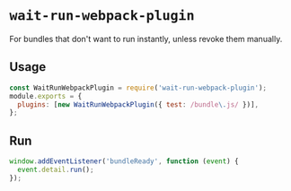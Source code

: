 # `wait-run-webpack-plugin`

For bundles that don't want to run instantly, unless revoke them manually.

## Usage

```js
const WaitRunWebpackPlugin = require('wait-run-webpack-plugin');
module.exports = {
  plugins: [new WaitRunWebpackPlugin({ test: /bundle\.js/ })],
};
```

## Run

```js
window.addEventListener('bundleReady', function (event) {
  event.detail.run();
});
```
